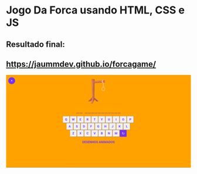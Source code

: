 # Jogo Da Forca usando HTML, CSS e JS

## Resultado final:
## https://jaummdev.github.io/forcagame/

![](/img/final_result.png)
